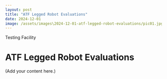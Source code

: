 ```yaml
---
layout: post
title: "ATF Legged Robot Evaluations"
date: 2024-12-01
image: /assets/images\2024-12-01-atf-legged-robot-evaluations/pic01.jpg
---
```


<span class="date">Testing Facility</span>

# ATF Legged Robot Evaluations

(Add your content here.)
